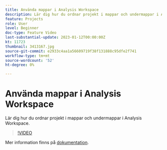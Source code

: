 ```yaml
---
title: Använda mappar i Analysis Workspace
description: Lär dig hur du ordnar projekt i mappar och undermappar i Analysis Workspace.
feature: Projects
role: User
level: Beginner
doc-type: Feature Video
last-substantial-update: 2023-01-12T00:00:00Z
kt: 11723
thumbnail: 3413167.jpg
source-git-commit: e2933c4aa1a56609719f38f131888c95dfe2f741
workflow-type: tm+mt
source-wordcount: '52'
ht-degree: 0%

---
```



# Använda mappar i Analysis Workspace

Lär dig hur du ordnar projekt i mappar och undermappar i Analysis Workspace.

>[!VIDEO](https://video.tv.adobe.com/v/3413167/?quality=12&learn=on)

Mer information finns på [dokumentation](https://experienceleague.adobe.com/docs/analytics/analyze/analysis-workspace/build-workspace-project/workspace-folders/about-folders.html).
